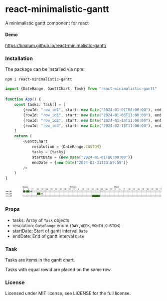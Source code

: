 # react-minimalistic-gantt

A minimalistic gantt component for react

#### Demo
https://knalum.github.io/react-minimalistic-gantt/

### Installation
The package can be installed via npm:

```npm i react-minimalistic-gantt```

```ts
import {DateRange, GanttChart, Task} from "react-minimalistic-gantt"

function App() {
    const tasks: Task[] = [
        {rowId: "row_id1", start: new Date("2024-01-01T08:00:00"), end: new Date("2024-01-02T16:00:00")},
        {rowId: "row_id1", start: new Date("2024-01-03T11:00:00"), end: new Date("2024-01-05T12:00:00")},
        {rowId: "row_id2", start: new Date("2024-01-10T11:00:00"), end: new Date("2024-01-12T12:00:00")},
        {rowId: "row_id3", start: new Date("2024-02-15T11:00:00"), end: new Date("2024-02-20T12:00:00")},
    ]
    return (
        <GanttChart
            resolution = {DateRange.CUSTOM}
            tasks = {tasks}
            startDate = {new Date("2024-01-01T00:00:00")}
            endDate = {new Date("2024-03-31T23:59:59")}
        />
    )
}
```

![demo1](https://github.com/knalum/react-minimalistic-gantt/blob/36faefd2b26d0bbfb3d0f382f155a83abacbccdf/assets/demo1.png?raw=true)

### Props
- tasks: Array of `Task` objects
- resolution: `DateRange` enum `(DAY,WEEK,MONTH,CUSTOM)`
- startDate: Start of gantt interval `Date`
- endDate: End of gantt interval `Date`

### Task
Tasks are items in the gantt chart.

Tasks with equal rowId are placed on the same row.

### License
Licensed under MIT license, see LICENSE for the full license.
